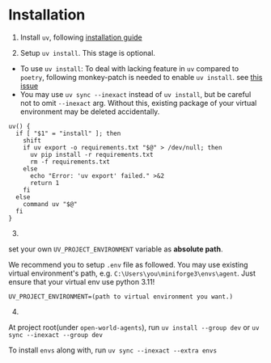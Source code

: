 # Installation

1. Install `uv`, following [installation guide](https://docs.astral.sh/uv/getting-started/installation/)

2. Setup `uv install`. This stage is optional.

- To use `uv install`: To deal with lacking feature in `uv` compared to `poetry`, following monkey-patch is needed to enable `uv install`. see [this issue](https://github.com/astral-sh/uv/issues/11152)
- You may use `uv sync --inexact` instead of `uv install`, but be careful not to omit `--inexact` arg. Without this, existing package of your virtual environment may be deleted accidentally.

```
uv() {
  if [ "$1" = "install" ]; then
    shift
    if uv export -o requirements.txt "$@" > /dev/null; then
      uv pip install -r requirements.txt
      rm -f requirements.txt
    else
      echo "Error: 'uv export' failed." >&2
      return 1
    fi
  else
    command uv "$@"
  fi
}
```

3.

set your own `UV_PROJECT_ENVIRONMENT` variable as **absolute path**. 

We recommend you to setup `.env` file as followed. You may use existing virtual environment's path, e.g. `C:\Users\you\miniforge3\envs\agent`. Just ensure that your virtual env use python 3.11!
```
UV_PROJECT_ENVIRONMENT=(path to virtual environment you want.)
```

4.

At project root(under `open-world-agents`), run `uv install --group dev` or `uv sync --inexact --group dev`

To install `envs` along with, run `uv sync --inexact --extra envs`